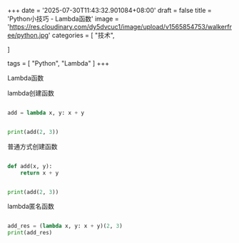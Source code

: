 +++
date = '2025-07-30T11:43:32.901084+08:00'
draft = false
title = 'Python小技巧 - Lambda函数'
image = 'https://res.cloudinary.com/dy5dvcuc1/image/upload/v1565854753/walkerfree/python.jpg'
categories = [
    "技术",

]

tags = [
    "Python",
    "Lambda"
]
+++

Lambda函数

lambda创建函数

```python

add = lambda x, y: x + y
```

```python

print(add(2, 3))
```

普通方式创建函数

```python

def add(x, y):
    return x + y
```

```python

print(add(2, 3))
```

lambda匿名函数

```python

add_res = (lambda x, y: x + y)(2, 3)
print(add_res)
```
